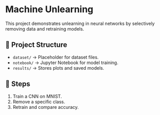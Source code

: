 # Machine Unlearning
This project demonstrates unlearning in neural networks by selectively removing data and retraining models.

## 📂 Project Structure
- `dataset/` → Placeholder for dataset files.
- `notebook/` → Jupyter Notebook for model training.
- `results/` → Stores plots and saved models.

## 🚀 Steps
1. Train a CNN on MNIST.
2. Remove a specific class.
3. Retrain and compare accuracy.

